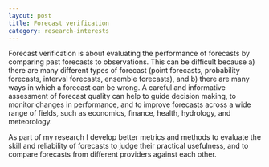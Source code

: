 ```yaml
---
layout: post
title: Forecast verification
category: research-interests
---
```


Forecast verification is about evaluating the performance of forecasts by
comparing past forecasts to observations. This can be difficult because a)
there are many different types of forecast (point forecasts, probability
forecasts, interval forecasts, ensemble forecasts), and b) there are many ways
in which a forecast can be wrong. A careful and informative assessment of
forecast quality can help to guide decision making, to monitor changes in
performance, and to improve forecasts across a wide range of fields, such as
economics, finance, health, hydrology, and meteorology.

As part of my research I develop better metrics and methods to evaluate the
skill and reliability of forecasts to judge their practical usefulness, and to
compare forecasts from different providers against each other. 

